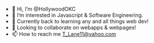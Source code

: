 - 👋 Hi, I’m @HollywoodOKC
- 👀 I’m interested in Javascript & Software Engineering.
- 🌱 Currently back to learning any and all things web dev!
- 💞️ Looking to collaborate on webapps & webpages!
- 📫 How to reach me T_Lane11@yahoo.com

<!---
HollywoodOKC/HollywoodOKC is a ✨ special ✨ repository because its `README.md` (this file) appears on your GitHub profile.
You can click the Preview link to take a look at your changes.
--->
